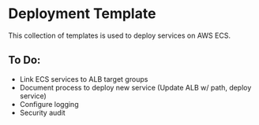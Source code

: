 # Deployment Template
This collection of templates is used to deploy services on AWS ECS.

## To Do:
* Link ECS services to ALB target groups
* Document process to deploy new service (Update ALB w/ path, deploy service)
* Configure logging
* Security audit
